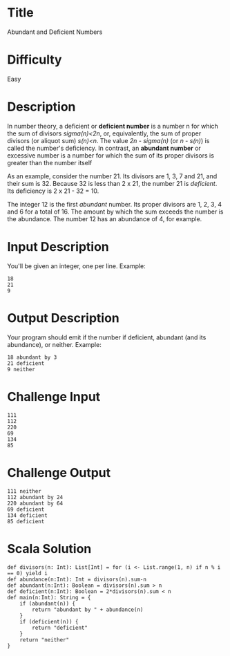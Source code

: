 # Title

Abundant and Deficient Numbers

# Difficulty

Easy

# Description

In number theory, a deficient or **deficient number** is a number n for which the sum of divisors *sigma(n)<2n*, or, equivalently, the sum of proper divisors (or aliquot sum) *s(n)<n*. The value *2n - sigma(n)* (or *n - s(n)*) is called the number's deficiency. In contrast, an **abundant number** or excessive number is a number for which the sum of its proper divisors is greater than the number itself

As an example, consider the number 21. Its divisors are 1, 3, 7 and 21, and their sum is 32. Because 32 is less than 2 x 21, the number 21 is *deficient*. Its deficiency is 2 x 21 - 32 = 10.

The integer 12 is the first *abundant* number. Its proper divisors are 1, 2, 3, 4 and 6 for a total of 16. The amount by which the sum exceeds the number is the abundance. The number 12 has an abundance of 4, for example. 

#  Input Description

You'll be given an integer, one per line. Example:

    18
    21
    9

#  Output Description

Your program should emit if the number if deficient, abundant (and its abundance), or neither. Example:

    18 abundant by 3
    21 deficient
    9 neither 

# Challenge Input

    111  
    112 
    220 
    69 
    134 
    85 

# Challenge Output

    111 neither 
    112 abundant by 24
    220 abundant by 64
    69 deficient
    134 deficient
    85 deficient

# Scala Solution

    def divisors(n: Int): List[Int] = for (i <- List.range(1, n) if n % i == 0) yield i
    def abundance(n:Int): Int = divisors(n).sum-n
    def abundant(n:Int): Boolean = divisors(n).sum > n
    def deficient(n:Int): Boolean = 2*divisors(n).sum < n
    def main(n:Int): String = {
        if (abundant(n)) {
            return "abundant by " + abundance(n)
        }
        if (deficient(n)) {
            return "deficient"
        }
        return "neither"
    }
